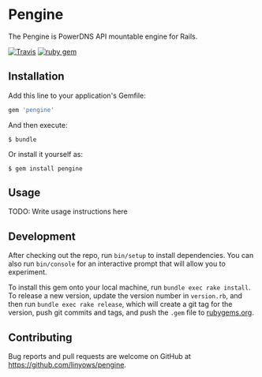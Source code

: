 Pengine
=======

The Pengine is PowerDNS API mountable engine for Rails.

[![Travis](https://img.shields.io/travis/linyows/pengine.svg?style=flat-square)](https://travis-ci.org/linyows/pengine)
[![ruby gem](https://img.shields.io/gem/v/pengine.svg?style=flat-square)](https://rubygems.org/gems/pengine)

Installation
------------

Add this line to your application's Gemfile:

```ruby
gem 'pengine'
```

And then execute:

    $ bundle

Or install it yourself as:

    $ gem install pengine

Usage
-----

TODO: Write usage instructions here

Development
-----------

After checking out the repo, run `bin/setup` to install dependencies. You can also run `bin/console` for an interactive prompt that will allow you to experiment.

To install this gem onto your local machine, run `bundle exec rake install`. To release a new version, update the version number in `version.rb`, and then run `bundle exec rake release`, which will create a git tag for the version, push git commits and tags, and push the `.gem` file to [rubygems.org](https://rubygems.org).

Contributing
------------

Bug reports and pull requests are welcome on GitHub at https://github.com/linyows/pengine.

